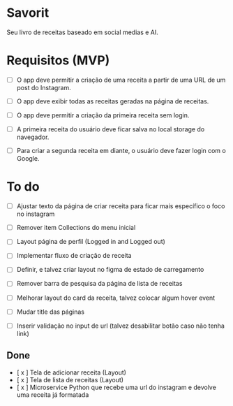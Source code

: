 # Savorit

Seu livro de receitas baseado em social medias e AI.


# Requisitos (MVP)

- [ ] O app deve permitir a criação de uma receita a partir de uma URL de um post do Instagram.
- [ ] O app deve exibir todas as receitas geradas na página de receitas.
- [ ] O app deve permitir a criação da primeira receita sem login.
- [ ] A primeira receita do usuário deve ficar salva no local storage do navegador. 
- [ ] Para criar a segunda receita em diante, o usuário deve fazer login com o Google.


# To do

- [ ] Ajustar texto da página de criar receita para ficar mais específico o foco no instagram
- [ ] Remover item Collections do menu inicial
- [ ] Layout página de perfil (Logged in and Logged out)
- [ ] Implementar fluxo de criação de receita
- [ ] Definir, e talvez criar layout no figma de estado de carregamento
- [ ] Remover barra de pesquisa da página de lista de receitas
- [ ] Melhorar layout do card da receita, talvez colocar algum hover event
- [ ] Mudar title das páginas
- [ ] Inserir validação no input de url (talvez desabilitar botão caso não tenha link)



## Done

- [ x ] Tela de adicionar receita (Layout)
- [ x ] Tela de lista de receitas (Layout)
- [ x ] Microservice Python que recebe uma url do instagram e devolve uma receita já formatada

